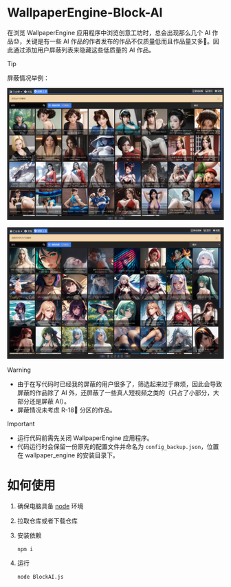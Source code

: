 # WallpaperEngine-Block-AI
在浏览 WallpaperEngine 应用程序中浏览创意工坊时，总会出现那么几个 AI 作品:sweat:，关键是有一些 AI 作品的作者发布的作品不仅质量低而且作品量又多:shit:。因此通过添加用户屏蔽列表来隐藏​​这些低质量的 AI 作品。

> [!tip]
>
> 屏蔽情况举例：
>
> ![image-20241117154426041](./assets/image-20241117154426041.png)
>
> ![image-20241117154434657](./assets/image-20241117154434657.png)

> [!warning]
>
> - 由于在写代码时已经我的屏蔽的用户很多了，筛选起来过于麻烦，因此会导致屏蔽的作品除了 AI 外，还屏蔽了一些真人短视频之类的（只占了小部分，大部分还是屏蔽 AI）。
> - 屏蔽情况未考虑 R-18:underage: 分区的作品。

> [!important]
>
> - 运行代码前需先关闭 WallpaperEngine 应用程序。
> - 代码运行时会保留一份原先的配置文件并命名为 `config_backup.json`，位置在 wallpaper_engine 的安装目录下。

# 如何使用

1. 确保电脑具备 [node](https://nodejs.org/zh-cn) 环境

2. 拉取仓库或者下载仓库

3. 安装依赖

   ```(空)
   npm i
   ```

4. 运行

   ```(空)
   node BlockAI.js
   ```

   

